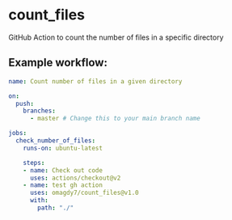 # count_files
GitHub Action to count the number of files in a specific directory

## Example workflow:
```yml
name: Count number of files in a given directory

on:
  push:
    branches:
      - master # Change this to your main branch name

jobs:
  check_number_of_files:
    runs-on: ubuntu-latest

    steps:
    - name: Check out code
      uses: actions/checkout@v2
    - name: test gh action
      uses: omagdy7/count_files@v1.0
      with:
        path: "./"
```

